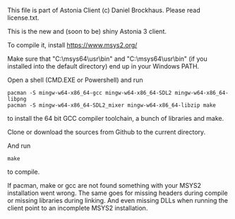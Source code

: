 
This file is part of Astonia Client (c) Daniel Brockhaus. Please read license.txt.

This is the new and (soon to be) shiny Astonia 3 client.

To compile it, install https://www.msys2.org/

Make sure that "C:\msys64\usr\bin" and "C:\msys64\usr\bin" (if you installed
into the default directory) end up in your Windows PATH.

Open a shell (CMD.EXE or Powershell) and run

```
pacman -S mingw-w64-x86_64-gcc mingw-w64-x86_64-SDL2 mingw-w64-x86_64-libpng
pacman -S mingw-w64-x86_64-SDL2_mixer mingw-w64-x86_64-libzip make
```

to install the 64 bit GCC compiler toolchain, a bunch of libraries and make.

Clone or download the sources from Github to the current directory.

And run


```
make
```

to compile.

If pacman, make or gcc are not found something with your MSYS2 installation
went wrong. The same goes for missing headers during compile or missing
libraries during linking. And even missing DLLs when running the client point
to an incomplete MSYS2 installation.

